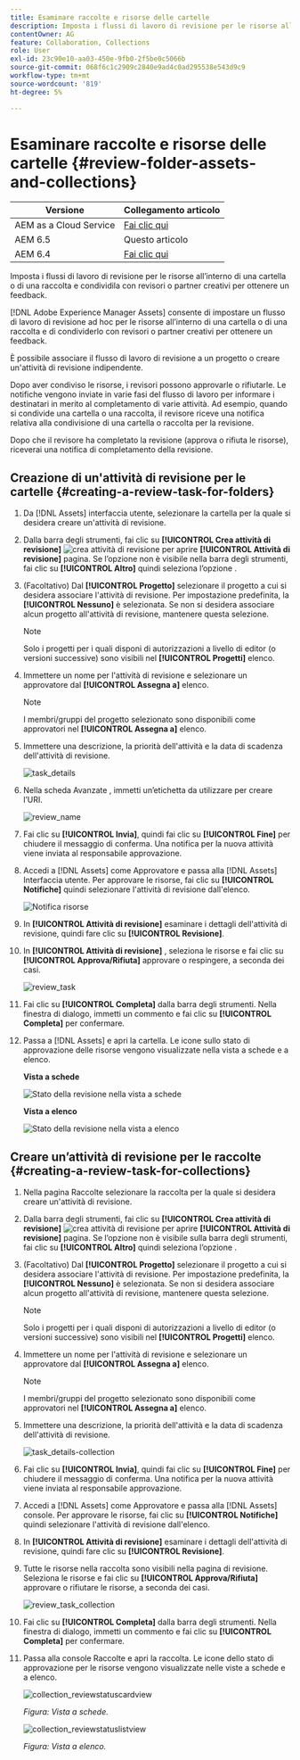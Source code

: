 ```yaml
---
title: Esaminare raccolte e risorse delle cartelle
description: Imposta i flussi di lavoro di revisione per le risorse all’interno di una cartella o di una raccolta e condividila con revisori o partner creativi per ottenere un feedback.
contentOwner: AG
feature: Collaboration, Collections
role: User
exl-id: 23c90e10-aa03-450e-9fb0-2f5be0c5066b
source-git-commit: 068f6c1c2909c2840e9ad4c0ad295538e543d9c9
workflow-type: tm+mt
source-wordcount: '819'
ht-degree: 5%

---
```


# Esaminare raccolte e risorse delle cartelle {#review-folder-assets-and-collections}

| Versione | Collegamento articolo |
| -------- | ---------------------------- |
| AEM as a Cloud Service | [Fai clic qui](https://experienceleague.adobe.com/docs/experience-manager-cloud-service/content/assets/manage/bulk-approval.html?lang=en) |
| AEM 6.5 | Questo articolo |
| AEM 6.4 | [Fai clic qui](https://experienceleague.adobe.com/docs/experience-manager-64/assets/using/bulk-approval.html?lang=en) |

Imposta i flussi di lavoro di revisione per le risorse all’interno di una cartella o di una raccolta e condividila con revisori o partner creativi per ottenere un feedback.

[!DNL Adobe Experience Manager Assets] consente di impostare un flusso di lavoro di revisione ad hoc per le risorse all’interno di una cartella o di una raccolta e di condividerlo con revisori o partner creativi per ottenere un feedback.

È possibile associare il flusso di lavoro di revisione a un progetto o creare un&#39;attività di revisione indipendente.

Dopo aver condiviso le risorse, i revisori possono approvarle o rifiutarle. Le notifiche vengono inviate in varie fasi del flusso di lavoro per informare i destinatari in merito al completamento di varie attività. Ad esempio, quando si condivide una cartella o una raccolta, il revisore riceve una notifica relativa alla condivisione di una cartella o raccolta per la revisione.

Dopo che il revisore ha completato la revisione (approva o rifiuta le risorse), riceverai una notifica di completamento della revisione.

## Creazione di un&#39;attività di revisione per le cartelle {#creating-a-review-task-for-folders}

1. Da [!DNL Assets] interfaccia utente, selezionare la cartella per la quale si desidera creare un&#39;attività di revisione.
1. Dalla barra degli strumenti, fai clic su **[!UICONTROL Crea attività di revisione]** ![crea attività di revisione](assets/do-not-localize/create-review-task.png) per aprire **[!UICONTROL Attività di revisione]** pagina. Se l’opzione non è visibile nella barra degli strumenti, fai clic su **[!UICONTROL Altro]** quindi seleziona l’opzione .

1. (Facoltativo) Dal **[!UICONTROL Progetto]** selezionare il progetto a cui si desidera associare l&#39;attività di revisione. Per impostazione predefinita, la **[!UICONTROL Nessuno]** è selezionata. Se non si desidera associare alcun progetto all&#39;attività di revisione, mantenere questa selezione.

   >[!NOTE]
   >
   >Solo i progetti per i quali disponi di autorizzazioni a livello di editor (o versioni successive) sono visibili nel **[!UICONTROL Progetti]** elenco.

1. Immettere un nome per l&#39;attività di revisione e selezionare un approvatore dal **[!UICONTROL Assegna a]** elenco.

   >[!NOTE]
   >
   >I membri/gruppi del progetto selezionato sono disponibili come approvatori nel **[!UICONTROL Assegna a]** elenco.

1. Immettere una descrizione, la priorità dell&#39;attività e la data di scadenza dell&#39;attività di revisione.

   ![task_details](assets/task_details.png)

1. Nella scheda Avanzate , immetti un’etichetta da utilizzare per creare l’URI.

   ![review_name](assets/review_name.png)

1. Fai clic su **[!UICONTROL Invia]**, quindi fai clic su **[!UICONTROL Fine]** per chiudere il messaggio di conferma. Una notifica per la nuova attività viene inviata al responsabile approvazione.
1. Accedi a [!DNL Assets] come Approvatore e passa alla [!DNL Assets] Interfaccia utente. Per approvare le risorse, fai clic su **[!UICONTROL Notifiche]** quindi selezionare l&#39;attività di revisione dall&#39;elenco.

   ![Notifica risorse](assets/aemAssetsNotification.png)

1. In **[!UICONTROL Attività di revisione]** esaminare i dettagli dell&#39;attività di revisione, quindi fare clic su **[!UICONTROL Revisione]**.
1. In **[!UICONTROL Attività di revisione]** , seleziona le risorse e fai clic su **[!UICONTROL Approva/Rifiuta]** approvare o respingere, a seconda dei casi.

   ![review_task](assets/review_task.png)

1. Fai clic su **[!UICONTROL Completa]** dalla barra degli strumenti. Nella finestra di dialogo, immetti un commento e fai clic su  **[!UICONTROL Completa]** per confermare.
1. Passa a [!DNL Assets] e apri la cartella. Le icone sullo stato di approvazione delle risorse vengono visualizzate nella vista a schede e a elenco.

   **Vista a schede**

   ![Stato della revisione nella vista a schede](assets/chlimage_1-404.png)

   **Vista a elenco**

   ![Stato della revisione nella vista a elenco](assets/review_status_listview.png)

## Creare un’attività di revisione per le raccolte {#creating-a-review-task-for-collections}

1. Nella pagina Raccolte selezionare la raccolta per la quale si desidera creare un&#39;attività di revisione.
1. Dalla barra degli strumenti, fai clic su **[!UICONTROL Crea attività di revisione]** ![crea attività di revisione](assets/do-not-localize/create-review-task.png) per aprire **[!UICONTROL Attività di revisione]** pagina. Se l’opzione non è visibile sulla barra degli strumenti, fai clic su **[!UICONTROL Altro]** quindi seleziona l’opzione .

1. (Facoltativo) Dal **[!UICONTROL Progetto]** selezionare il progetto a cui si desidera associare l&#39;attività di revisione. Per impostazione predefinita, la **[!UICONTROL Nessuno]** è selezionata. Se non si desidera associare alcun progetto all&#39;attività di revisione, mantenere questa selezione.

   >[!NOTE]
   >
   >Solo i progetti per i quali disponi di autorizzazioni a livello di editor (o versioni successive) sono visibili nel **[!UICONTROL Progetti]** elenco.

1. Immettere un nome per l&#39;attività di revisione e selezionare un approvatore dal **[!UICONTROL Assegna a]** elenco.

   >[!NOTE]
   >
   >I membri/gruppi del progetto selezionato sono disponibili come approvatori nel **[!UICONTROL Assegna a]** elenco.

1. Immettere una descrizione, la priorità dell&#39;attività e la data di scadenza dell&#39;attività di revisione.

   ![task_details-collection](assets/task_details-collection.png)

1. Fai clic su **[!UICONTROL Invia]**, quindi fai clic su **[!UICONTROL Fine]** per chiudere il messaggio di conferma. Una notifica per la nuova attività viene inviata al responsabile approvazione.
1. Accedi a [!DNL Assets] come Approvatore e passa alla [!DNL Assets] console. Per approvare le risorse, fai clic su **[!UICONTROL Notifiche]** quindi selezionare l&#39;attività di revisione dall&#39;elenco.
1. In **[!UICONTROL Attività di revisione]** esaminare i dettagli dell&#39;attività di revisione, quindi fare clic su **[!UICONTROL Revisione]**.
1. Tutte le risorse nella raccolta sono visibili nella pagina di revisione. Seleziona le risorse e fai clic su **[!UICONTROL Approva/Rifiuta]** approvare o rifiutare le risorse, a seconda dei casi.

   ![review_task_collection](assets/review_task_collection.png)

1. Fai clic su **[!UICONTROL Completa]** dalla barra degli strumenti. Nella finestra di dialogo, immetti un commento e fai clic su **[!UICONTROL Completa]** per confermare.
1. Passa alla console Raccolte e apri la raccolta. Le icone dello stato di approvazione per le risorse vengono visualizzate nelle viste a schede e a elenco.

   ![collection_reviewstatuscardview](assets/collection_reviewstatuscardview.png)

   *Figura: Vista a schede.*

   ![collection_reviewstatuslistview](assets/collection_reviewstatuslistview.png)

   *Figura: Vista a elenco.*
